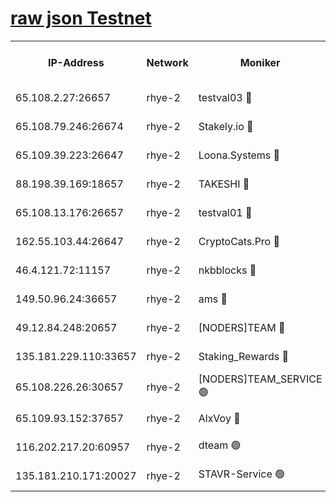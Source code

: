 
[raw json Testnet](https://rpc-check.quickt.stavr.tech/quickt/rpc-quickt-result.json)
=


<table><tr><th>IP-Address</th><th>Network</th><th>Moniker</th><th>Latest Block Height</th><th>Earliest Block Height</th><th>Catching Up</th><th>Tx Index</th><th>Voting Power</th><th>Scan Time</th></tr><tr><td>65.108.2.27:26657</td><td>rhye-2</td><td>testval03 🔴</td><td>1350791</td><td>1</td><td>False</td><td>on</td><td>11002050</td><td>2024-03-21T07:32:30.729992462UTC</td></tr><tr><td>65.108.79.246:26674</td><td>rhye-2</td><td>Stakely.io 🔴</td><td>1350791</td><td>1</td><td>False</td><td>on</td><td>10010</td><td>2024-03-21T07:32:31.070737073UTC</td></tr><tr><td>65.109.39.223:26647</td><td>rhye-2</td><td>Loona.Systems 🔴</td><td>1350792</td><td>1</td><td>False</td><td>off</td><td>86949</td><td>2024-03-21T07:32:36.002880744UTC</td></tr><tr><td>88.198.39.169:18657</td><td>rhye-2</td><td>TAKESHI 🔴</td><td>1350792</td><td>1</td><td>False</td><td>off</td><td>40542</td><td>2024-03-21T07:32:36.555118644UTC</td></tr><tr><td>65.108.13.176:26657</td><td>rhye-2</td><td>testval01 🔴</td><td>1350793</td><td>1</td><td>False</td><td>on</td><td>13082010</td><td>2024-03-21T07:32:37.199446783UTC</td></tr><tr><td>162.55.103.44:26647</td><td>rhye-2</td><td>CryptoCats.Pro 🔴</td><td>1350798</td><td>1</td><td>False</td><td>off</td><td>9999</td><td>2024-03-21T07:33:08.911995603UTC</td></tr><tr><td>46.4.121.72:11157</td><td>rhye-2</td><td>nkbblocks 🔴</td><td>1350790</td><td>70101</td><td>False</td><td>off</td><td>81084</td><td>2024-03-21T07:32:23.880663065UTC</td></tr><tr><td>149.50.96.24:36657</td><td>rhye-2</td><td>ams 🔴</td><td>1350795</td><td>133501</td><td>False</td><td>on</td><td>10732</td><td>2024-03-21T07:32:52.345918781UTC</td></tr><tr><td>49.12.84.248:20657</td><td>rhye-2</td><td>[NODERS]TEAM 🔴</td><td>1350795</td><td>146001</td><td>False</td><td>on</td><td>59690</td><td>2024-03-21T07:32:49.999296012UTC</td></tr><tr><td>135.181.229.110:33657</td><td>rhye-2</td><td>Staking_Rewards 🔴</td><td>1350792</td><td>149101</td><td>False</td><td>on</td><td>9900</td><td>2024-03-21T07:32:36.334315332UTC</td></tr><tr><td>65.108.226.26:30657</td><td>rhye-2</td><td>[NODERS]TEAM_SERVICE 🟢</td><td>1350793</td><td>241501</td><td>False</td><td>on</td><td>0</td><td>2024-03-21T07:32:36.862892293UTC</td></tr><tr><td>65.109.93.152:37657</td><td>rhye-2</td><td>AlxVoy 🔴</td><td>1350791</td><td>315173</td><td>False</td><td>on</td><td>150351</td><td>2024-03-21T07:32:28.302102171UTC</td></tr><tr><td>116.202.217.20:60957</td><td>rhye-2</td><td>dteam 🟢</td><td>1350792</td><td>1334001</td><td>False</td><td>on</td><td>0</td><td>2024-03-21T07:32:33.669733324UTC</td></tr><tr><td>135.181.210.171:20027</td><td>rhye-2</td><td>STAVR-Service 🟢</td><td>1350794</td><td>1350001</td><td>False</td><td>on</td><td>0</td><td>2024-03-21T07:32:47.718381839UTC</td></tr></table>
